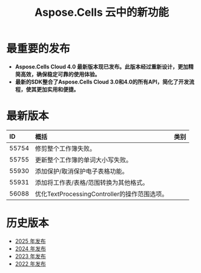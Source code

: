 ﻿---
title: Aspose.Cells 云中的新功能
second_title: Latest Updates & Feature
linktitle: 有什么
type: docs
weight: 9
url: /zh/new-features/
aliases: [/what-s-new-in-aspose-cells-cloud/]
keywords: What's new in aspose cells cloud. Microsoft Office Excel, Open Office Spreadsheet, CSV, PDF
description: 本页介绍了最近版本中引入的最有趣的新 Aspose.Cells 云功能
kwords: Excel、Office 云、REST API、电子表格、PDF、CSV、Json、Markdown、Aspose.Cells 云中的新功能
---
# 最重要的发布

- **Aspose.Cells Cloud 4.0 最新版本现已发布。此版本经过重新设计，更加精简高效，确保稳定可靠的使用体验。**
- **最新的SDK整合了Aspose.Cells Cloud 3.0和4.0的所有API，简化了开发流程，使其更加实用和便捷。**

# 最新版本

|**ID**|**概括**|**类别**|
|:- |:- |:- |
|55754 |修剪整个工作簿失败。|
|55755 |更新整个工作簿的单词大小写失败。|
|55930 |添加保护/取消保护电子表格功能。|
|55931 |添加将工作表/表格/范围转换为其他格式。|
|56088 |优化TextProcessingController的操作范围选项。|

# 历史版本

- [2025 年发布](/cells/zh/new-features/2025/)
- [2024 年发布](/cells/zh/new-features/2024/)
- [2023 年发布](/cells/zh/new-features/2023/)
- [2022 年发布](/cells/zh/new-features/2022/)
